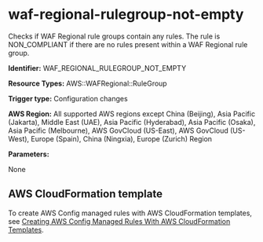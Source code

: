 # waf\-regional\-rulegroup\-not\-empty<a name="waf-regional-rulegroup-not-empty"></a>

Checks if WAF Regional rule groups contain any rules\. The rule is NON\_COMPLIANT if there are no rules present within a WAF Regional rule group\. 

**Identifier:** WAF\_REGIONAL\_RULEGROUP\_NOT\_EMPTY

**Resource Types:** AWS::WAFRegional::RuleGroup

**Trigger type:** Configuration changes

**AWS Region:** All supported AWS regions except China \(Beijing\), Asia Pacific \(Jakarta\), Middle East \(UAE\), Asia Pacific \(Hyderabad\), Asia Pacific \(Osaka\), Asia Pacific \(Melbourne\), AWS GovCloud \(US\-East\), AWS GovCloud \(US\-West\), Europe \(Spain\), China \(Ningxia\), Europe \(Zurich\) Region

**Parameters:**

None  

## AWS CloudFormation template<a name="w2aac12c33c15b9d597c17"></a>

To create AWS Config managed rules with AWS CloudFormation templates, see [Creating AWS Config Managed Rules With AWS CloudFormation Templates](aws-config-managed-rules-cloudformation-templates.md)\.
